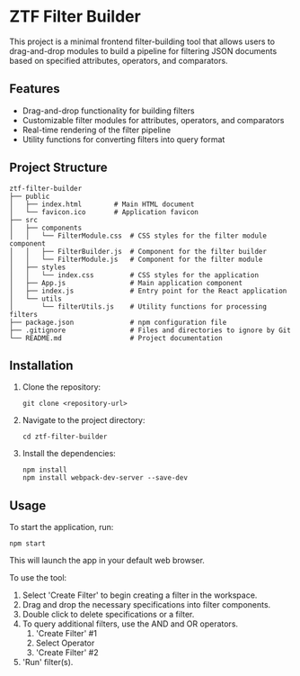 # ZTF Filter Builder

This project is a minimal frontend filter-building tool that allows users to drag-and-drop modules to build a pipeline for filtering JSON documents based on specified attributes, operators, and comparators.

## Features

- Drag-and-drop functionality for building filters
- Customizable filter modules for attributes, operators, and comparators
- Real-time rendering of the filter pipeline
- Utility functions for converting filters into query format

## Project Structure

```
ztf-filter-builder
├── public
│   ├── index.html        # Main HTML document
│   └── favicon.ico       # Application favicon
├── src
│   ├── components
│   │   └── FilterModule.css  # CSS styles for the filter module component
│   │   ├── FilterBuilder.js  # Component for the filter builder
│   │   └── FilterModule.js   # Component for the filter module
│   ├── styles
│   │   └── index.css         # CSS styles for the application
│   ├── App.js                # Main application component
│   ├── index.js              # Entry point for the React application
│   └── utils
│       └── filterUtils.js    # Utility functions for processing filters
├── package.json              # npm configuration file
├── .gitignore                # Files and directories to ignore by Git
└── README.md                 # Project documentation
```

## Installation

1. Clone the repository:
   ```
   git clone <repository-url>
   ```
2. Navigate to the project directory:
   ```
   cd ztf-filter-builder
   ```
3. Install the dependencies:
   ```
   npm install
   npm install webpack-dev-server --save-dev
   ```

## Usage

To start the application, run:
```
npm start
```
This will launch the app in your default web browser.

To use the tool:
1. Select 'Create Filter' to begin creating a filter in the workspace.
2. Drag and drop the necessary specifications into filter components.
3. Double click to delete specifications or a filter.
4. To query additional filters, use the AND and OR operators.
    1. 'Create Filter' #1
    2. Select Operator
    3. 'Create Filter' #2
5. 'Run' filter(s).

